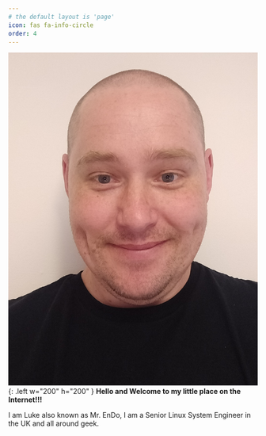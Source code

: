 ```yaml
---
# the default layout is 'page'
icon: fas fa-info-circle
order: 4
---
```


![Desktop View](/assets/img/profile/me.jpg){: .left w="200" h="200" } **Hello and Welcome to my little place on the Internet!!!**

I am Luke also known as Mr. EnDo, I am a Senior Linux System Engineer in the UK and all around geek.



